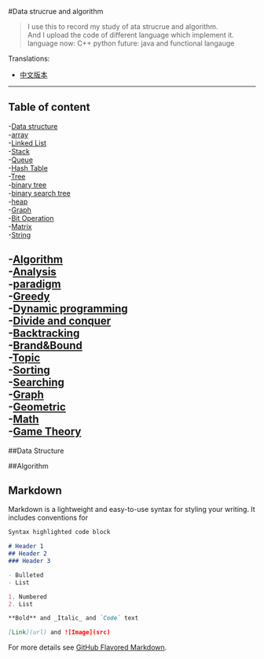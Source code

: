 #Data strucrue and algorithm
>I use this to record my study of ata strucrue and algorithm.  
>And I upload the code of different language which implement it.  
>language now: C++ python future: java and functional langauge

Translations:
- [中文版本](translations/README-cn.md)
---
## Table of content

-[Data structure]()  
​	-[array]()  
​	-[Linked List]()  
​	-[Stack]()  
​	-[Queue]()  
​	-[Hash Table]()  
​	-[Tree]()  
​		-[binary tree]()  
​		-[binary search tree]()  
​		-[heap]()  
​	-[Graph]()  
​    -[Bit Operation]()  
​    -[Matrix]()  
​    -[String]()  

-[Algorithm]()  
​	-[Analysis]()  
​	-[paradigm]()  
​		-[Greedy]()  
​		-[Dynamic programming]()  
​		-[Divide and conquer]()  
​		-[Backtracking]()  
​		-[Brand&Bound]()  
​	-[Topic]()  
​		-[Sorting]()  
​		-[Searching]()  
​		-[Graph]()  
​		-[Geometric]()  
​		-[Math]()  
​		-[Game Theory]()
​		 
---

##Data Structure

##Algorithm

## Markdown

Markdown is a lightweight and easy-to-use syntax for styling your writing. It includes conventions for

```markdown
Syntax highlighted code block

# Header 1
## Header 2
### Header 3

- Bulleted
- List

1. Numbered
2. List

**Bold** and _Italic_ and `Code` text

[Link](url) and ![Image](src)
```

For more details see [GitHub Flavored Markdown](https://guides.github.com/features/mastering-markdown/).